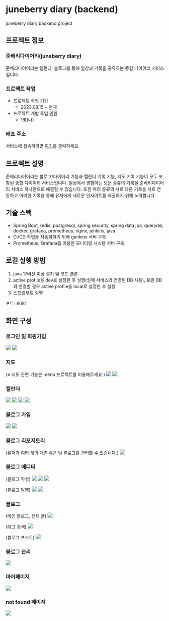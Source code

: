 # juneberry diary (backend)
juneberry diary backend project

## 프로젝트 정보
### 준베리다이어리(juneberry diary)
준베리다이어리는 캘린더, 블로그를 통해 일상과 기록을 공유하는 종합 다이어리 서비스입니다.

### 프로젝트 작업
- 프로젝트 작업 기간
  - 2023.08.15 ~ 현재
- 프로젝트 개발 투입 인원
  - 1명(나)

### 배포 주소
서비스에 접속하려면 [여기](https://juneberrydiary.com/)를 클릭하세요.

## 프로젝트 설명
준베리다이어리는 블로그/다이어리 기능과 캘린더 기록 기능, 지도 기록 기능이 모두 포함된 종합 다이어리 서비스입니다. 일상에서 경험하는 모든 종류의 기록을 준베리다이어리 서비스 하나만으로 해결할 수 있습니다. 또한 여러 종류의 서로 다른 기록을 서로 연동하고 이러한 기록을 통해 유저에게 새로운 인사이트를 제공하기 위해 노력합니다.

## 기술 스택
-  Spring Boot, redis, postgresql, spring security, spring data jpa, querydsl, docker, grafana, prometheus, nginx, jenkins, java
-  CI/CD 작업을 자동화하기 위해 genkins 서버 구축
-  Prometheus, Grafana를 이용한 모니터링 시스템 서버 구축

## 로컬 실행 방법
1. java 17버전 이상 설치 및 코드 클론
2. active profile을 dev로 설정한 후 실행(실제 서비스와 연결된 DB 사용), 로컬 DB와 연결할 경우 active profile을 local로 설정한 후 실행
3. 스프링부트 실행

포트: 8081

## 화면 구성
### 로그인 및 회원가입
![](https://cdn.juneberrydiary.com/5d3b1a67-51cb-42d2-ae2e-718d56f8968f.png)
![](https://cdn.juneberrydiary.com/6ff4572b-1201-4d8f-895f-05d04beedf71.png)

### 지도
(※ 지도 관련 기능은 merci 프로젝트를 이용해주세요.)
![](https://cdn.juneberrydiary.com/ab37a0fc-175f-40c1-81c0-3877f829a333.png)
![](https://cdn.juneberrydiary.com/f3f819c4-a054-42f6-a8b3-759a4438a758.png)

### 캘린더
![](https://cdn.juneberrydiary.com/f6141a90-218d-43a3-b873-d64cf8d56d99.png)
![](https://cdn.juneberrydiary.com/22606f3c-29cf-4bbd-91ad-518ce898dbbc.png)
![](https://cdn.juneberrydiary.com/cbca3104-ef68-4e31-becd-b70ea687a762.png)
![](https://cdn.juneberrydiary.com/9b34e21b-da85-4c97-a58e-27bf4c1ef2cf.png)

### 블로그 가입
![](https://cdn.juneberrydiary.com/03451efd-97a2-4253-a69c-66d08e2dd52d.png)
![](https://cdn.juneberrydiary.com/edde3fbf-a912-4de5-9839-0bcee45572d8.png)

### 블로그 리포지토리
(유저가 여러 개의 개인 혹은 팀 블로그를 관리할 수 있습니다.)
![](https://cdn.juneberrydiary.com/54c32264-e5fe-46df-8617-30a926b39add.png)

### 블로그 에디터
(블로그 작성)
![](https://cdn.juneberrydiary.com/304157bc-f7b1-4d43-8c74-8c1838437206.png)
![](https://cdn.juneberrydiary.com/f967979b-6fb9-4f69-a137-fa4accf96672.png)
![](https://cdn.juneberrydiary.com/2144ad3b-5a9e-446a-a662-b39412e9a2dd.png)

(블로그 발행)
![](https://cdn.juneberrydiary.com/dbf42017-6397-4d47-80a8-5e2519f899cc.png)
![](https://cdn.juneberrydiary.com/6d45ee47-5fcb-4060-9089-5811fcd45ba4.png)

### 블로그
(메인 블로그, 전체 글)
![](https://cdn.juneberrydiary.com/539bcdeb-1b7f-488d-8533-bf565338cc0f.jpg)

(태그 검색)
![](https://cdn.juneberrydiary.com/f3a5b62c-d946-4744-94b4-5100063c60d7.jpg)

(블로그 포스트)
![](https://cdn.juneberrydiary.com/d30a57b3-fe07-4505-b9e8-6da5f3dee4f0.jpg)

### 블로그 관리
![](https://cdn.juneberrydiary.com/5a4e6335-3d86-4def-ad67-6f461eb60a3e.jpg)

### 마이페이지
![](https://cdn.juneberrydiary.com/ef434a5a-c0c1-48d1-b246-41f6b066176e.png)

### not found 페이지
![](https://cdn.juneberrydiary.com/a2eb2266-c96b-41de-a671-8f596eb57cba.png)
